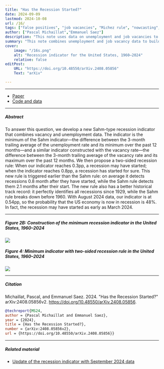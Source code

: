 ```yaml
---
title: "Has the Recession Started?" 
date: 2024-09-09
lastmod: 2024-10-08
url: /16/
tags: ["false positives", "job vacancies", "Michez rule", "nowcasting", "recession indicator", "recession probability", "recession threshold", "recessions",  "Sahm rule", "unemployment"]
author: ["Pascal Michaillat","Emmanuel Saez"]
description: "This note uses data on unemployment and job vacancies to build a real-time recession indicator. It shows that the US may be in recession since March 2024."
summary: "This note combines unemployment and job vacancy data to build a new Sahm-type recession rule. The rule shows that the US economy may have entered a recession as early as March 2024. In August 2024, the probability that the US economy is in a recession is 48%."
cover:
    image: "/16s.png"
    alt: "Recession indicator for the United States, 1960–2024"
    relative: false
editPost:
    URL: "https://doi.org/10.48550/arXiv.2408.05856"
    Text: "arXiv"

---
```


---

+ [Paper](/16.pdf)
+ [Code and data](https://github.com/pmichaillat/recession-indicator)

---

##### Abstract

To answer this question, we develop a new Sahm-type recession indicator that combines vacancy and unemployment data. The indicator is the minimum of the Sahm indicator—the difference between the 3-month trailing average of the unemployment rate and its minimum over the past 12 months—and a similar indicator constructed with the vacancy rate—the difference between the 3-month trailing average of the vacancy rate and its maximum over the past 12 months. We then propose a two-sided recession rule: When our indicator reaches 0.3pp, a recession may have started; when the indicator reaches 0.8pp, a recession has started for sure. This new rule is triggered earlier than the Sahm rule: on average it detects recessions 0.8 month after they have started, while the Sahm rule detects them 2.1 months after their start. The new rule also has a better historical track record: it perfectly identifies all recessions since 1929, while the Sahm rule breaks down before 1960. With August 2024 data, our indicator is at 0.54pp, so the probability that the US economy is now in recession is 48%. In fact, the recession may have started as early as March 2024.

---

##### Figure 2B:  Construction of the minimum recession indicator in the United States, 1960–2024

![](/16a.png)

##### Figure 4:  Minimum indicator with two-sided recession rule in the United States, 1960–2024

![](/16b.png)

---

##### Citation

Michaillat, Pascal, and Emmanuel Saez. 2024. "Has the Recession Started?" arXiv:2408.05856v2. https://doi.org/10.48550/arXiv.2408.05856.

```BibTeX
@techreport{MS24,
author = {Pascal Michaillat and Emmanuel Saez},
year = {2024},
title = {Has the Recession Started?},
number = {arXiv:2408.05856v2},
url = {https://doi.org/10.48550/arXiv.2408.05856}}
```

---

##### Related material

+ [Update of the recession indicator with September 2024 data](https://pmichaillat.substack.com/p/september-labor-market-update-0ca)